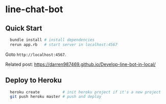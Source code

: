 # line-chat-bot

## Quick Start

```sh
  bundle install # install dependencies
  rerun app.rb   # start server in localhost:4567
```

Goto `http://localhost:4567`.

Related post: https://darren987469.github.io/Develop-line-bot-in-local/


## Deploy to Heroku

```sh
  heroku create          # init heroku project if it's a new project
  git push heroku master # push and deploy
```
